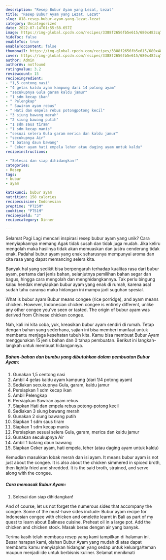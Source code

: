 ```yaml
---
description: "Resep Bubur Ayam yang Lezat, Lezat"
title: "Resep Bubur Ayam yang Lezat, Lezat"
slug: 818-resep-bubur-ayam-yang-lezat-lezat
category: Uncategorized
date: 2022-07-14T01:55:58.657Z
image: https://img-global.cpcdn.com/recipes/3388f2656fb5e615/680x482cq70/bubur-ayam-foto-resep-utama.jpg
hideToc: false
enableToc: true
enableTocContent: false
thumbnail: https://img-global.cpcdn.com/recipes/3388f2656fb5e615/680x482cq70/bubur-ayam-foto-resep-utama.jpg
cover: https://img-global.cpcdn.com/recipes/3388f2656fb5e615/680x482cq70/bubur-ayam-foto-resep-utama.jpg
author: Admin
authorAv: notfound
ratingvalue: 3.2
reviewcount: 15
recipeingredient:
- "1,5 centong nasi"
- "4 gelas kaldu ayam kampung dari 14 potong ayam"
- "secukupnya Gula garam kaldu jamur"
- "1 sdm kecap ikan"
- " Pelengkap"
- " Suwiran ayam rebus"
- " Hati dan empela rebus potongpotong kecil"
- "3 siung bawang merah"
- "2 siung bawang putih"
- "1 sdm saus tiram"
- "1 sdm kecap manis"
- "sesuai selera Gula garam merica dan kaldu jamur"
- "secukupnya Air"
- "1 batang daun bawang"
- " Ceker ayam hati empela leher atau daging ayam untuk kaldu"
recipeinstructions:

- "Selesai dan siap dihidangkan!"
categories:
- Resep
tags:
- bubur
- ayam

katakunci: bubur ayam 
nutrition: 158 calories
recipecuisine: Indonesian
preptime: "PT25M"
cooktime: "PT51M"
recipeyield: "3"
recipecategory: Dinner

---
```



Selamat Pagi Lagi mencari inspirasi resep bubur ayam yang unik? Cara menyiapkannya memang Agak tidak susah dan tidak juga mudah. Jika keliru mengolah maka hasilnya tidak akan memuaskan dan justru cenderung tidak enak. Padahal bubur ayam yang enak seharusnya mempunyai aroma dan cita rasa yang dapat memancing selera kita.


Banyak hal yang sedikit bisa berpengaruh terhadap kualitas rasa dari bubur ayam, pertama dari jenis bahan, selanjutnya pemilihan bahan segar dan bagus, hingga cara mengolah dan menghidangkannya. Tak perlu bingung kalau hendak menyiapkan bubur ayam yang enak di rumah, karena asal sudah tahu caranya maka hidangan ini mampu jadi suguhan spesial.

What is bubur ayam Bubur means congee (rice porridge), and ayam means chicken. However, Indonesian chicken congee is entirely different, unlike any other congee you&#39;ve seen or tasted. The origin of bubur ayam was derived from Chinese chicken congee.


Nah, kali ini kita coba, yuk, kreasikan bubur ayam sendiri di rumah. Tetap dengan bahan yang sederhana, sajian ini bisa memberi manfaat untuk membantu menjaga kesehatan tubuh kita. Kamu bisa membuat Bubur Ayam menggunakan 15 jenis bahan dan 0 tahap pembuatan. Berikut ini langkah-langkah untuk membuat hidangannya.

<!--inarticleads1-->

##### Bahan-bahan dan bumbu yang dibutuhkan dalam pembuatan Bubur Ayam:

1. Gunakan 1,5 centong nasi
1. Ambil 4 gelas kaldu ayam kampung (dari 1/4 potong ayam)
1. Sediakan secukupnya Gula, garam, kaldu jamur
1. Persiapkan 1 sdm kecap ikan
1. Ambil  Pelengkap
1. Persiapkan  Suwiran ayam rebus
1. Siapkan  Hati dan empela rebus potong-potong kecil
1. Sediakan 3 siung bawang merah
1. Gunakan 2 siung bawang putih
1. Siapkan 1 sdm saus tiram
1. Siapkan 1 sdm kecap manis
1. Persiapkan sesuai selera Gula, garam, merica dan kaldu jamur
1. Gunakan secukupnya Air
1. Ambil 1 batang daun bawang
1. Siapkan  Ceker ayam, hati empela, leher (atau daging ayam untuk kaldu)


Kemudian masukkan lobak merah dan isi ayam. It means bubur ayam is not just about the congee. It is also about the chicken simmered in spiced broth, then lightly fried and shredded. It is the said broth, strained, and serve along with the congee. 

<!--inarticleads2-->

##### Cara memasak Bubur Ayam:


1. Selesai dan siap dihidangkan!

And of course, let us not forget the numerous sides that accompany the congee. Some of the must-have sides include: Bubur ayam recipe for Indonesian congee with chicken and omelette learnt in Bali as part of my quest to learn about Balinese cuisine. Preheat oil in a large pot. Add the chicken and chicken stock. Masak beras dengan air yang banyak. 

Terima kasih telah membaca resep yang kami tampilkan di halaman ini. Besar harapan kami, olahan Bubur Ayam yang mudah di atas dapat membantu kamu menyiapkan hidangan yang sedap untuk keluarga/teman maupun menjadi ide untuk berbisnis kuliner. Selamat menikmati
